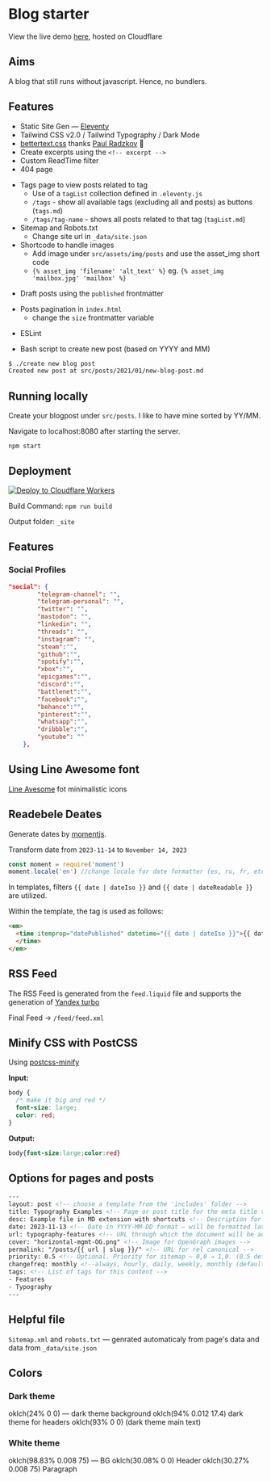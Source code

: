 # Blog starter

View the live demo [here](https://eleventy.rongying.co/), hosted on Cloudflare

## Aims
A blog that still runs without javascript. Hence, no bundlers. 


## Features
- Static Site Gen — [Eleventy](https://github.com/11ty/eleventy/)
- Tailwind CSS v2.0 / Tailwind Typography / Dark Mode
- [bettertext.css](https://github.com/paulradzkov/bettertext.css) thanks [Paul Radzkov](https://github.com/paulradzkov) 🙏
- Create excerpts using the `<!-- excerpt -->`
- Custom ReadTime filter
- 404 page

+ Tags page to view posts related to tag
  - Use of a `tagList` collection defined in `.eleventy.js`
  - `/tags` - show all available tags (excluding all and posts) as buttons (`tags.md`)
  - `/tags/tag-name` - shows all posts related to that tag (`tagList.md`)
+ Sitemap and Robots.txt 
  - Change site url in `_data/site.json`
+ Shortcode to handle images
  - Add image under `src/assets/img/posts` and use the asset_img short code
  - `{% asset_img 'filename' 'alt_text' %}` eg. `{% asset_img 'mailbox.jpg' 'mailbox' %}`
- Draft posts using the `published` frontmatter
+ Posts pagination in `index.html` 
  - change the `size` frontmatter variable
- ESLint
+ Bash script to create new post (based on YYYY and MM)
```bash
$ ./create new blog post
Created new post at src/posts/2021/01/new-blog-post.md
```
## Running locally

Create your blogpost under `src/posts`. I like to have mine sorted by YY/MM.

Navigate to localhost:8080 after starting the server.
```
npm start
```
## Deployment
[![Deploy to Cloudflare Workers](https://deploy.workers.cloudflare.com/button)](https://deploy.workers.cloudflare.com/?url=https://github.com/YOURUSERNAME/YOURREPO)

Build Command: `npm run build`

Output folder: `_site`

## Features

### Social Profiles 
```json
"social": {
        "telegram-channel": "",
        "telegram-personal": "",
        "twitter": "",
        "mastodon": "",
        "linkedin": "",
        "threads": "",
        "instagram": "",
        "steam":"",
        "github":"",
        "spotify":"",
        "xbox":"",
        "epicgames":"",
        "discord":"",
        "battlenet":"",
        "facebook":"",
        "behance":"",
        "pinterest":"",
        "whatsapp":"",
        "dribbble":"",
        "youtube": ""
    },
```

## Using Line Awesome font

[Line Avesome](https://github.com/icons8/line-awesome) fot minimalistic icons

## Readebele Deates
Generate dates by [momentjs](https://github.com/moment/moment/).

Transform date from `2023-11-14` to `November 14, 2023`

```js
const moment = require('moment')
moment.locale('en') //change locale for date formatter (es, ru, fr, etc.)
```
In templates, filters `{{ date | dateIso }}` and `{{ date | dateReadable }}` are utilized.

Within the template, the tag is used as follows:
```html
<em>
  <time itemprop="datePublished" datetime="{{ date | dateIso }}">{{ date | dateReadable }}  
  </time>
</em>
```
## RSS Feed

The RSS Feed is generated from the `feed.liquid` file and supports the generation of [Yandex turbo](https://yandex.ru/dev/turbo/)

Final Feed → `/feed/feed.xml`

## Minify CSS with PostCSS

Using [postcss-minify](https://github.com/jake-low/postcss-minify)

**Input:**

```CSS
body {
  /* make it big and red */
  font-size: large;
  color: red;
}
```
**Output:**
```CSS
body{font-size:large;color:red}
```

## Options for pages and posts
```html
---
layout: post <!-- choose a template from the 'includes' folder -->
title: Typography Examples <!-- Page or post title for the meta title tag -->
desc: Example file in MD extension with shortcuts <!-- Description for the meta description tag -->
date: 2023-11-13 <!-- Date in YYYY-MM-DD format — will be formatted later using moments.js -->
url: typography-features <!-- URL through which the document will be accessible -->
cover: "horizontal-mgmt-OG.png" <!-- Image for OpenGraph images -->
permalink: "/posts/{{ url | slug }}/" <!-- URL for rel canonical -->
priority: 0.5 <!-- Optional. Priority for sitemap — 0,0 → 1,0. (0.5 default) -->
changefreq: monthly <!--always, hourly, daily, weekly, monthly (default), yearly, never --->
tags: <!-- List of tags for this content -->
- Features
- Typography
---
```
## Helpful file
`Sitemap.xml` and `robots.txt` — genrated automaticaly from page's data and data from `_data/site.json`

## Colors
### Dark theme
oklch(24% 0 0) — dark theme background
oklch(94% 0.012 17.4) dark theme for headers
oklch(93% 0 0) (dark theme main text)

### White theme 
oklch(98.83% 0.008 75) — BG
oklch(30.08% 0 0) Header
oklch(30.27% 0.008 75) Paragraph

